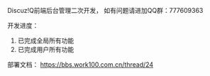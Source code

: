 Discuz!Q前端后台管理二次开发，
如有问题请进加QQ群：777609363

开发进度：
1. 已完成全局所有功能
2. 已完成用户所有功能

部署文档： https://bbs.work100.com.cn/thread/24
